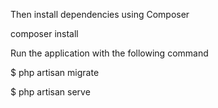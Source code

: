 

Then install dependencies using Composer

composer install

Run the application with the following command

$ php artisan migrate

$ php artisan serve


